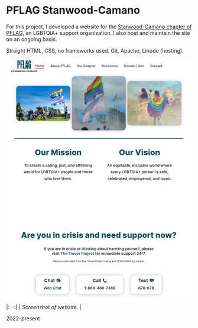 # PFLAG Stanwood-Camano

For this project, I developed a website for the [Stanwood-Camano chapter of PFLAG](https://pflagstanwoodcamano.org/), an LGBTQIA+ support organization.  I also host and maintain the site on an ongoing basis.

Straight HTML, CSS, no frameworks used. Git, Apache, Linode (hosting). 


![Website](images/pflag-home.png)
|:--:| 
| *Screenshot of website.* |

2022-present
